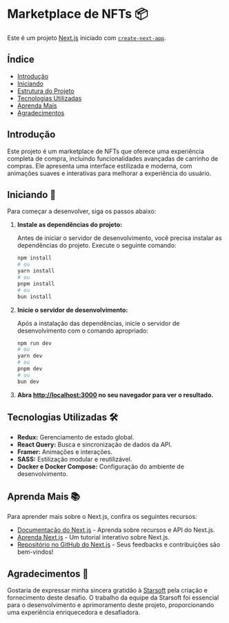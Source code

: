 # Marketplace de NFTs 📦

Este é um projeto [Next.js](https://nextjs.org/) iniciado com [`create-next-app`](https://github.com/vercel/next.js/tree/canary/packages/create-next-app).

## Índice

- [Introdução](#introdução)
- [Iniciando](#iniciando)
- [Estrutura do Projeto](#estrutura-do-projeto)
- [Tecnologias Utilizadas](#tecnologias-utilizadas)
- [Aprenda Mais](#aprenda-mais)
- [Agradecimentos](#agradecimentos)

## Introdução

Este projeto é um marketplace de NFTs que oferece uma experiência completa de compra, incluindo funcionalidades avançadas de carrinho de compras. Ele apresenta uma interface estilizada e moderna, com animações suaves e interativas para melhorar a experiência do usuário.

## Iniciando 🚀

Para começar a desenvolver, siga os passos abaixo:

1. **Instale as dependências do projeto:**

    Antes de iniciar o servidor de desenvolvimento, você precisa instalar as dependências do projeto. Execute o seguinte comando:

    ```bash
    npm install
    # ou
    yarn install
    # ou
    pnpm install
    # ou
    bun install
    ```

2. **Inicie o servidor de desenvolvimento:**

    Após a instalação das dependências, inicie o servidor de desenvolvimento com o comando apropriado:

    ```bash
    npm run dev
    # ou
    yarn dev
    # ou
    pnpm dev
    # ou
    bun dev
    ```

3. **Abra [http://localhost:3000](http://localhost:3000) no seu navegador para ver o resultado.**

## Tecnologias Utilizadas 🛠️

- **Redux:** Gerenciamento de estado global.
- **React Query:** Busca e sincronização de dados da API.
- **Framer:** Animações e interações.
- **SASS:** Estilização modular e reutilizável.
- **Docker e Docker Compose:** Configuração do ambiente de desenvolvimento.

## Aprenda Mais 📚

Para aprender mais sobre o Next.js, confira os seguintes recursos:

- [Documentação do Next.js](https://nextjs.org/docs) - Aprenda sobre recursos e API do Next.js.
- [Aprenda Next.js](https://nextjs.org/learn) - Um tutorial interativo sobre Next.js.
- [Repositório no GitHub do Next.js](https://github.com/vercel/next.js/) - Seus feedbacks e contribuições são bem-vindos!

## Agradecimentos 🤝

Gostaria de expressar minha sincera gratidão à [Starsoft](https://starsoft.com.br/) pela criação e fornecimento deste desafio. O trabalho da equipe da Starsoft foi essencial para o desenvolvimento e aprimoramento deste projeto, proporcionando uma experiência enriquecedora e desafiadora.

